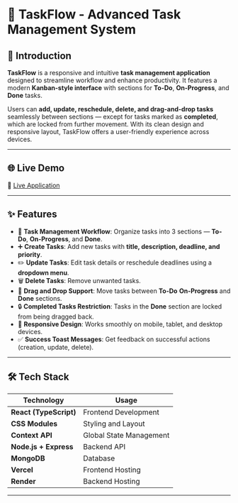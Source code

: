 # 📝 TaskFlow - Advanced Task Management System

## 🚀 Introduction

**TaskFlow** is a responsive and intuitive **task management application** designed to streamline workflow and enhance productivity. It features a modern **Kanban-style interface** with sections for **To-Do**, **On-Progress**, and **Done** tasks. 

Users can **add, update, reschedule, delete, and drag-and-drop tasks** seamlessly between sections — except for tasks marked as **completed**, which are locked from further movement. With its clean design and responsive layout, TaskFlow offers a user-friendly experience across devices.

---

## 🌐 Live Demo

🔗 [Live Application](https://taskmate-psi.vercel.app/)

---

## ✨ Features

- 📝 **Task Management Workflow**: Organize tasks into 3 sections — **To-Do**, **On-Progress**, and **Done**.
- ➕ **Create Tasks**: Add new tasks with **title, description, deadline, and priority**.
- ✏️ **Update Tasks**: Edit task details or reschedule deadlines using a **dropdown menu**.
- 🗑️ **Delete Tasks**: Remove unwanted tasks.
- 🔄 **Drag and Drop Support**: Move tasks between **To-Do** **On-Progress** and **Done** sections.
- 🔒 **Completed Tasks Restriction**: Tasks in the **Done** section are locked from being dragged back.
- 📱 **Responsive Design**: Works smoothly on mobile, tablet, and desktop devices.
- ✅ **Success Toast Messages**: Get feedback on successful actions (creation, update, delete).

---

## 🛠️ Tech Stack

| Technology      | Usage                       |
|------------------|--------------------|
| **React (TypeScript)** | Frontend Development |
| **CSS Modules**  | Styling and Layout |
| **Context API**  | Global State Management |
| **Node.js + Express** | Backend API |
| **MongoDB**      | Database |
| **Vercel**       | Frontend Hosting |
| **Render** | Backend Hosting |

---
